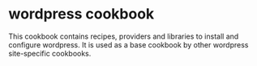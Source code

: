 # wordpress cookbook

This cookbook contains recipes, providers and libraries to install and configure
wordpress. It is used as a base cookbook by other wordpress site-specific cookbooks.
